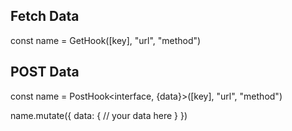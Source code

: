 ## Fetch Data
const name = GetHook([key], "url", "method")

## POST Data
const name = PostHook<interface, {data}>([key], "url", "method")

name.mutate({
  data: {
    // your data here
  }
})